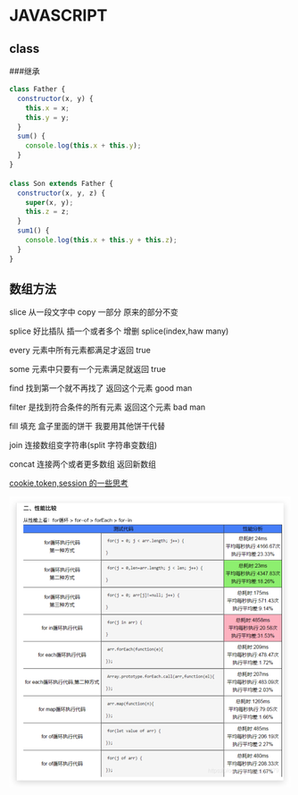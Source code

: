 <!--
 * @Descripttion: 
 * @version: 
 * @Author: zl
 * @Date: 2022-08-07 00:11:14
 * @LastEditors: zl
 * @LastEditTime: 2023-03-21 14:36:42
-->
# JAVASCRIPT

## class

###继承

```javascript
class Father {
  constructor(x, y) {
    this.x = x;
    this.y = y;
  }
  sum() {
    console.log(this.x + this.y);
  }
}

class Son extends Father {
  constructor(x, y, z) {
    super(x, y);
    this.z = z;
  }
  sum1() {
    console.log(this.x + this.y + this.z);
  }
}
```

##

## 数组方法

slice 从一段文字中 copy 一部分 原来的部分不变

splice 好比插队 插一个或者多个 增删 splice(index,haw many)

every 元素中所有元素都满足才返回 true

some 元素中只要有一个元素满足就返回 true

find 找到第一个就不再找了 返回这个元素 good man

filter 是找到符合条件的所有元素 返回这个元素 bad man

fill 填充 盒子里面的饼干 我要用其他饼干代替

join 连接数组变字符串(split 字符串变数组)

concat 连接两个或者更多数组 返回新数组

[cookie,token,session 的一些思考](./cookie,token,session的一些思考.md)


![](https://raw.githubusercontent.com/xesxz/image/main/screenshot202303211438688.png)